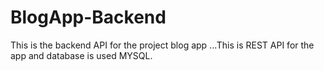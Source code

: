 # BlogApp-Backend
This is the backend API for the project blog app ...This is REST API for the app and database is used MYSQL. 
